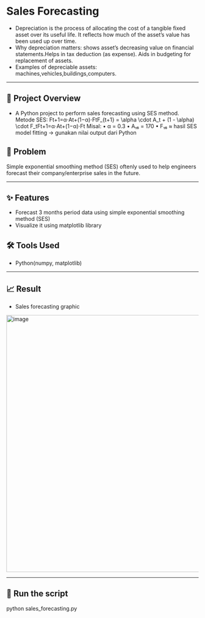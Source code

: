 # Sales Forecasting
- Depreciation is the process of allocating the cost of a tangible fixed asset over its useful life. It reflects how much of the asset’s value has been used up over time.
- Why depreciation matters: shows asset’s decreasing value on financial statements.Helps in tax deduction (as expense). Aids in budgeting for replacement of assets.
- Examples of depreciable assets: machines,vehicles,buildings,computers.

---

## 📌 Project Overview
- A Python project to perform sales forecasting using SES method.
   Metode SES:
Ft+1=α⋅At+(1−α)⋅FtF_{t+1} = \alpha \cdot A_t + (1 - \alpha) \cdot F_tFt+1=α⋅At+(1−α)⋅Ft 
Misal:
•	α = 0.3
•	A₁₆ = 170
•	F₁₆ ≈ hasil SES model fitting → gunakan nilai output dari Python


## 🧩 Problem
Simple exponential smoothing method (SES) oftenly used to help engineers forecast their company/enterprise sales in the future.

---

## ✨ Features

- Forecast 3 months period data using simple exponential smoothing method (SES)
- Visualize it using matplotlib library


## 🛠 Tools Used

- Python(numpy, matplotlib)

---

## 📈 Result 

- Sales forecasting graphic 
<img width="1224" height="674" alt="image" src="https://github.com/user-attachments/assets/99a587c0-1d54-45cf-a340-5a77cbabe9f5" />

---

## 🚀 Run the script

python sales_forecasting.py
